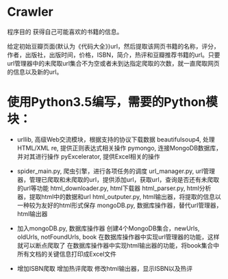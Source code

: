 # Crawler
程序目的 获得自己可能喜欢的书籍的信息。

给定初始豆瓣页面(默认为《代码大全》)url，然后提取该网页书籍的名称，评分，作者，出版社，出版时间，价格，ISBN，简介，热评和豆瓣推荐书籍的url。只要url管理器中的未爬取url集合不为空或者未到达指定爬取的次数，就一直爬取网页的信息以及新的url。

# 使用Python3.5编写，需要的Python模块：
- urllib, 高级Web交流模块，根据支持的协议下载数据
beautifulsoup4, 处理HTML/XML
re, 提供正则表达式相关操作
pymongo, 连接MongoDB数据库，并对其进行操作
pyExcelerator, 提供Excel相关的操作
 

- spider_main.py, 爬虫引擎，进行各项任务的调度
url_manager.py, url管理器，管理已爬取和未爬取的url，提供添加url，获取url，查询是否还有未爬取的url等功能
html_downloader.py, html下载器
html_parser.py, html分析器，提取html中的数据和url
html_outputer.py, html输出器，将提取的信息以一种较为友好的html形式保存
mongoDB.py, 数据库操作器，替代url管理器，html输出器
 

- 加入mongoDB.py, 数据库操作器
创建4个MongoDB集合，newUrls, oldUrls, notFoundUrls, book
在数据库操作器中实现url管理器的功能，这样就可以断点爬取了
在数据库操作器中实现html输出器的功能，将book集合中所有文档的关键信息打印成Excel文件


- 增加ISBN爬取
增加热评爬取
修改html输出器，显示ISBN以及热评
